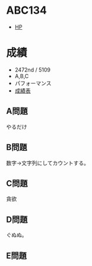 # ABC134

- [HP](https://atcoder.jp/contests/abc136)

# 成績

- 2472nd / 5109
- A,B,C
- パフォーマンス 
- [成績表](https://atcoder.jp/users/takamii228/history/share/abc136)

## A問題

やるだけ

## B問題

数字→文字列にしてカウントする。

## C問題

貪欲

## D問題

ぐぬぬ。

## E問題

